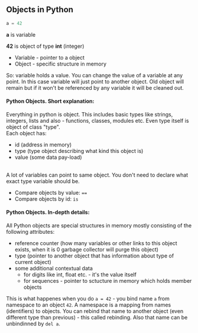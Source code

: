 ## Objects in Python


```python
a = 42
```

**a** is variable

**42** is object of type **int** (integer)

* Variable - pointer to a object
* Object - specific structure in memory

So: variable holds a value. You can change the value of a variable at any point. In this case variable will just point to another object. Old object will remain but if it won't be referenced by any variable it will be cleaned out.

#### Python Objects. Short explanation:
Everything in python is object.
This includes basic types like strings, integers, lists and also - functions, classes, modules etc. Even type itself is object of class "type".
<br>
Each object has:
* id (address in memory)
* type (type object describing what kind this object is)
* value (some data pay-load)

<br>
A lot of variables can point to same object. You don't need to declare what exact type variable should be.

* Compare objects by value: ```==```
* Compare objects by id: ```is```

#### Python Objects. In-depth details:
All Python objects are special structures in memory mostly consisting of the following attributes:
* reference counter (how many variables or other links to this object exists, when it is 0 garbage collector will purge this object)
* type (pointer to another object that has information about type of current object)
* some additional contextual data
    * for digits like int, float etc. - it's the value itself
    * for sequences - pointer to sctucture in memory which holds member objects
    
This is what happenes when you do ```a = 42``` - you bind name ```a``` from namespace to an object ```42```. A namespace is a mapping from names (identifiers) to objects. You can rebind that name to another object (even different type than previous) - this called rebinding. Also that name can be unbindinned by ```del a```.